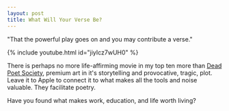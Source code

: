 ```yaml
---
layout: post
title: What Will Your Verse Be?
---
```


"That the powerful play goes on and you may contribute a verse."

{% include youtube.html id="jiyIcz7wUH0" %} 

There is perhaps no more life-affirming movie in my top ten more
than [Dead Poet Society][], premium art in it's storytelling and
provocative, tragic, plot. Leave it to Apple to connect it to what
makes all the tools and noise valuable. They facilitate poetry.

Have you found what makes work, education, and life worth living?

[Dead Poet Society]: http://www.imdb.com/title/tt0097165/
